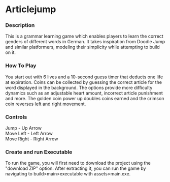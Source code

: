 # Articlejump
### Description
This is a grammar learning game which enables players to learn the correct genders of different words in German.
It takes inspiration from Doodle Jump and similar platformers, modeling their simplicity while attempting to build on it. 
### How To Play
You start out with 6 lives and a 10-second guess timer that deducts one life at expiration. Coins can be collected by guessing the correct article for the word displayed in the background. The options provide more difficulty dynamics such as an adjustable heart amount, incorrect article punishment and more. The golden coin power up doubles coins earned and the crimson coin reverses left and right movement.
### Controls
Jump - Up Arrow<br>
Move Left - Left Arrow<br>
Move Right - Right Arrow
### Create and run Executable
To run the game, you will first need to download the project using the "download ZIP" option. After extracting it, you can run the game by navigating to build>main>executable with assets>main.exe.
